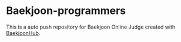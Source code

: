 # Baekjoon-programmers
This is a auto push repository for Baekjoon Online Judge created with [BaekjoonHub](https://github.com/BaekjoonHub/BaekjoonHub).
